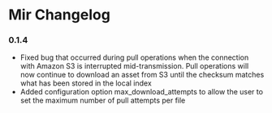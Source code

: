 # Mir Changelog

### 0.1.4

* Fixed bug that occurred during pull operations when the connection with Amazon S3 is interrupted mid-transmission. Pull operations will now continue to download an asset from S3 until the checksum matches what has been stored in the local index
* Added configuration option max_download_attempts to allow the user to set the maximum number of pull attempts per file